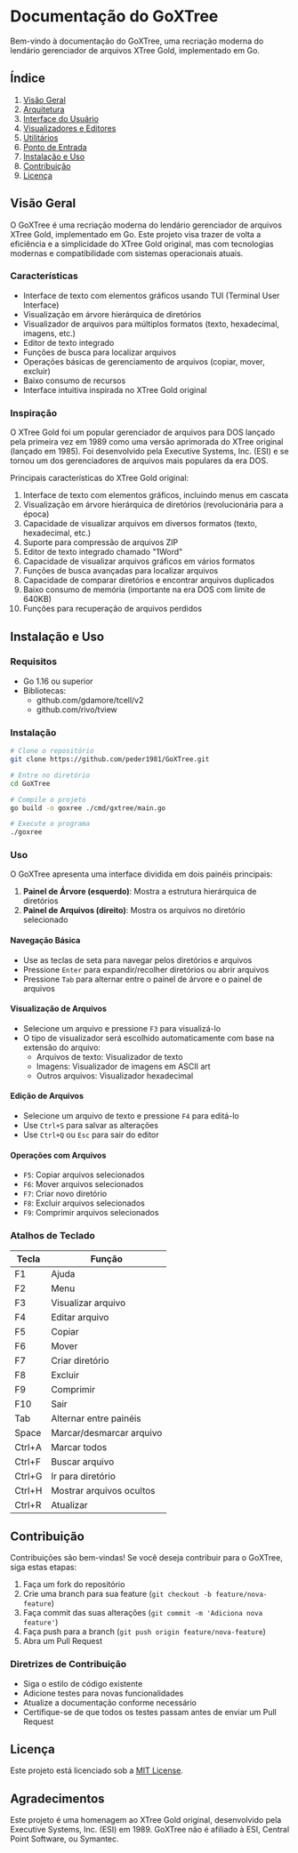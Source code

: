 # Documentação do GoXTree

Bem-vindo à documentação do GoXTree, uma recriação moderna do lendário gerenciador de arquivos XTree Gold, implementado em Go.

## Índice

1. [Visão Geral](#visão-geral)
2. [Arquitetura](ARQUITETURA.md)
3. [Interface do Usuário](UI.md)
4. [Visualizadores e Editores](VISUALIZADORES_EDITORES.md)
5. [Utilitários](UTILITARIOS.md)
6. [Ponto de Entrada](MAIN.md)
7. [Instalação e Uso](#instalação-e-uso)
8. [Contribuição](#contribuição)
9. [Licença](#licença)

## Visão Geral

O GoXTree é uma recriação moderna do lendário gerenciador de arquivos XTree Gold, implementado em Go. Este projeto visa trazer de volta a eficiência e a simplicidade do XTree Gold original, mas com tecnologias modernas e compatibilidade com sistemas operacionais atuais.

### Características

- Interface de texto com elementos gráficos usando TUI (Terminal User Interface)
- Visualização em árvore hierárquica de diretórios
- Visualizador de arquivos para múltiplos formatos (texto, hexadecimal, imagens, etc.)
- Editor de texto integrado
- Funções de busca para localizar arquivos
- Operações básicas de gerenciamento de arquivos (copiar, mover, excluir)
- Baixo consumo de recursos
- Interface intuitiva inspirada no XTree Gold original

### Inspiração

O XTree Gold foi um popular gerenciador de arquivos para DOS lançado pela primeira vez em 1989 como uma versão aprimorada do XTree original (lançado em 1985). Foi desenvolvido pela Executive Systems, Inc. (ESI) e se tornou um dos gerenciadores de arquivos mais populares da era DOS.

Principais características do XTree Gold original:
1. Interface de texto com elementos gráficos, incluindo menus em cascata
2. Visualização em árvore hierárquica de diretórios (revolucionária para a época)
3. Capacidade de visualizar arquivos em diversos formatos (texto, hexadecimal, etc.)
4. Suporte para compressão de arquivos ZIP
5. Editor de texto integrado chamado "1Word"
6. Capacidade de visualizar arquivos gráficos em vários formatos
7. Funções de busca avançadas para localizar arquivos
8. Capacidade de comparar diretórios e encontrar arquivos duplicados
9. Baixo consumo de memória (importante na era DOS com limite de 640KB)
10. Funções para recuperação de arquivos perdidos

## Instalação e Uso

### Requisitos

- Go 1.16 ou superior
- Bibliotecas:
  - github.com/gdamore/tcell/v2
  - github.com/rivo/tview

### Instalação

```bash
# Clone o repositório
git clone https://github.com/peder1981/GoXTree.git

# Entre no diretório
cd GoXTree

# Compile o projeto
go build -o goxree ./cmd/gxtree/main.go

# Execute o programa
./goxree
```

### Uso

O GoXTree apresenta uma interface dividida em dois painéis principais:

1. **Painel de Árvore (esquerdo)**: Mostra a estrutura hierárquica de diretórios
2. **Painel de Arquivos (direito)**: Mostra os arquivos no diretório selecionado

#### Navegação Básica

- Use as teclas de seta para navegar pelos diretórios e arquivos
- Pressione `Enter` para expandir/recolher diretórios ou abrir arquivos
- Pressione `Tab` para alternar entre o painel de árvore e o painel de arquivos

#### Visualização de Arquivos

- Selecione um arquivo e pressione `F3` para visualizá-lo
- O tipo de visualizador será escolhido automaticamente com base na extensão do arquivo:
  - Arquivos de texto: Visualizador de texto
  - Imagens: Visualizador de imagens em ASCII art
  - Outros arquivos: Visualizador hexadecimal

#### Edição de Arquivos

- Selecione um arquivo de texto e pressione `F4` para editá-lo
- Use `Ctrl+S` para salvar as alterações
- Use `Ctrl+Q` ou `Esc` para sair do editor

#### Operações com Arquivos

- `F5`: Copiar arquivos selecionados
- `F6`: Mover arquivos selecionados
- `F7`: Criar novo diretório
- `F8`: Excluir arquivos selecionados
- `F9`: Comprimir arquivos selecionados

### Atalhos de Teclado

| Tecla | Função |
|-------|--------|
| F1 | Ajuda |
| F2 | Menu |
| F3 | Visualizar arquivo |
| F4 | Editar arquivo |
| F5 | Copiar |
| F6 | Mover |
| F7 | Criar diretório |
| F8 | Excluir |
| F9 | Comprimir |
| F10 | Sair |
| Tab | Alternar entre painéis |
| Space | Marcar/desmarcar arquivo |
| Ctrl+A | Marcar todos |
| Ctrl+F | Buscar arquivo |
| Ctrl+G | Ir para diretório |
| Ctrl+H | Mostrar arquivos ocultos |
| Ctrl+R | Atualizar |

## Contribuição

Contribuições são bem-vindas! Se você deseja contribuir para o GoXTree, siga estas etapas:

1. Faça um fork do repositório
2. Crie uma branch para sua feature (`git checkout -b feature/nova-feature`)
3. Faça commit das suas alterações (`git commit -m 'Adiciona nova feature'`)
4. Faça push para a branch (`git push origin feature/nova-feature`)
5. Abra um Pull Request

### Diretrizes de Contribuição

- Siga o estilo de código existente
- Adicione testes para novas funcionalidades
- Atualize a documentação conforme necessário
- Certifique-se de que todos os testes passam antes de enviar um Pull Request

## Licença

Este projeto está licenciado sob a [MIT License](../LICENSE).

## Agradecimentos

Este projeto é uma homenagem ao XTree Gold original, desenvolvido pela Executive Systems, Inc. (ESI) em 1989. GoXTree não é afiliado à ESI, Central Point Software, ou Symantec.
